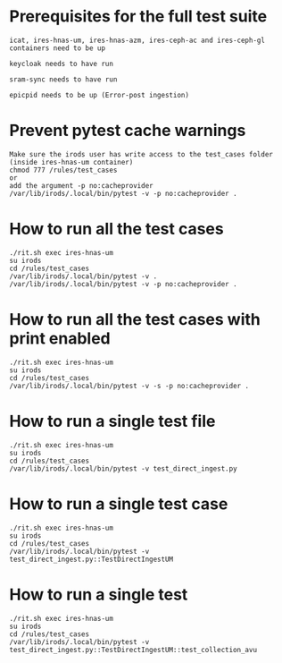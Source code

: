 # Prerequisites for the full test suite
```
icat, ires-hnas-um, ires-hnas-azm, ires-ceph-ac and ires-ceph-gl containers need to be up

keycloak needs to have run

sram-sync needs to have run

epicpid needs to be up (Error-post ingestion)
```
# Prevent pytest cache warnings
```
Make sure the irods user has write access to the test_cases folder (inside ires-hnas-um container)
chmod 777 /rules/test_cases
or
add the argument -p no:cacheprovider
/var/lib/irods/.local/bin/pytest -v -p no:cacheprovider .
```

# How to run all the test cases
```
./rit.sh exec ires-hnas-um
su irods
cd /rules/test_cases
/var/lib/irods/.local/bin/pytest -v .
/var/lib/irods/.local/bin/pytest -v -p no:cacheprovider .
```

# How to run all the test cases with print enabled
```
./rit.sh exec ires-hnas-um
su irods
cd /rules/test_cases
/var/lib/irods/.local/bin/pytest -v -s -p no:cacheprovider .
```

# How to run a single test file
```
./rit.sh exec ires-hnas-um
su irods
cd /rules/test_cases
/var/lib/irods/.local/bin/pytest -v test_direct_ingest.py
```
# How to run a single test case
```
./rit.sh exec ires-hnas-um
su irods
cd /rules/test_cases
/var/lib/irods/.local/bin/pytest -v test_direct_ingest.py::TestDirectIngestUM
```
# How to run a single test
```
./rit.sh exec ires-hnas-um
su irods
cd /rules/test_cases
/var/lib/irods/.local/bin/pytest -v test_direct_ingest.py::TestDirectIngestUM::test_collection_avu
```

